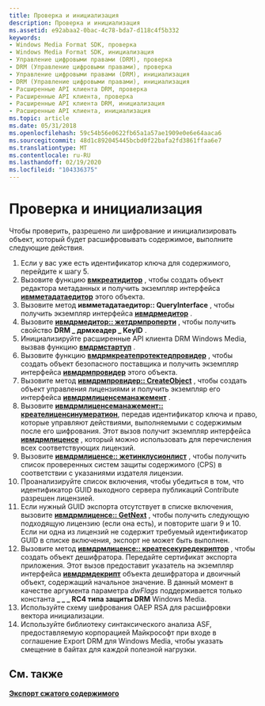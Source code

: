 ```yaml
---
title: Проверка и инициализация
description: Проверка и инициализация
ms.assetid: e92abaa2-0bac-4c78-bda7-d118c4f5b332
keywords:
- Windows Media Format SDK, проверка
- Windows Media Format SDK, инициализация
- Управление цифровыми правами (DRM), проверка
- DRM (Управление цифровыми правами), проверка
- Управление цифровыми правами (DRM), инициализация
- DRM (Управление цифровыми правами), инициализация
- Расширенные API клиента DRM, проверка
- Расширенные API клиента, проверка
- Расширенные API клиента DRM, инициализация
- Расширенные API клиента, инициализация
ms.topic: article
ms.date: 05/31/2018
ms.openlocfilehash: 59c54b56e0622fb65a1a57ae1909e0e6e64aaca6
ms.sourcegitcommit: 48d1c892045445bcbd0f22bafa2fd3861ffaa6e7
ms.translationtype: MT
ms.contentlocale: ru-RU
ms.lasthandoff: 02/19/2020
ms.locfileid: "104336375"
---
```

# <a name="verification-and-initialization"></a>Проверка и инициализация

Чтобы проверить, разрешено ли шифрование и инициализировать объект, который будет расшифровывать содержимое, выполните следующие действия.

1.  Если у вас уже есть идентификатор ключа для содержимого, перейдите к шагу 5.
2.  Вызовите функцию [**вмкреатидитор**](/previous-versions/windows/desktop/api/Wmsdkidl/nf-wmsdkidl-wmcreateeditor) , чтобы создать объект редактора метаданных и получить экземпляр интерфейса [**ивмметадатаедитор**](/previous-versions/windows/desktop/api/wmsdkidl/nn-wmsdkidl-iwmmetadataeditor) этого объекта.
3.  Вызовите метод **ивмметадатаедитор:: QueryInterface** , чтобы получить экземпляр интерфейса [**ивмдрмедитор**](/previous-versions/windows/desktop/api/wmsdkidl/nn-wmsdkidl-iwmdrmeditor) .
4.  Вызовите [**ивмдрмедитор:: жетдрмпроперти**](/previous-versions/windows/desktop/api/Wmsdkidl/nf-wmsdkidl-iwmdrmeditor-getdrmproperty) , чтобы получить свойство **DRM \_ дрмхеадер \_ KeyID** .
5.  Инициализируйте расширенные API клиента DRM Windows Media, вызвав функцию [**вмдрмстартуп**](wmdrmstartup.md) .
6.  Вызовите функцию [**вмдрмкреатепротектедпровидер**](wmdrmcreateprotectedprovider.md) , чтобы создать объект безопасного поставщика и получить экземпляр интерфейса [**ивмдрмпровидер**](iwmdrmprovider.md) этого объекта.
7.  Вызовите метод [**ивмдрмпровидер:: CreateObject**](iwmdrmprovider-createobject.md) , чтобы создать объект управления лицензиями и получить экземпляр его интерфейса [**ивмдрмлиценсеманажемент**](iwmdrmlicensemanagement.md) .
8.  Вызовите [**ивмдрмлиценсеманажемент:: креателиценсинумератион**](iwmdrmlicensemanagement-createlicenseenumeration.md), передав идентификатор ключа и право, которые управляют действиями, выполняемыми с содержимым после его шифрования. Этот вызов получит экземпляр интерфейса [**ивмдрмлиценсе**](iwmdrmlicense.md) , который можно использовать для перечисления всех соответствующих лицензий.
9.  Вызовите [**ивмдрмлиценсе:: жетинклусионлист**](iwmdrmlicense-getinclusionlist.md) , чтобы получить список проверенных систем защиты содержимого (CPS) в соответствии с указаниями издателя лицензии.
10. Проанализируйте список включения, чтобы убедиться в том, что идентификатор GUID выходного сервера публикаций Contribute разрешен лицензией.
11. Если нужный GUID экспорта отсутствует в списке включения, вызовите [**ивмдрмлиценсе:: GetNext**](iwmdrmlicense-getnext.md) , чтобы получить следующую подходящую лицензию (если она есть), и повторите шаги 9 и 10. Если ни одна из лицензий не содержит требуемый идентификатор GUID в списке включения, экспорт не может быть выполнен.
12. Вызовите метод [**ивмдрмлиценсе:: креатесекуредекриптор**](iwmdrmlicense-createsecuredecryptor.md) , чтобы создать объект дешифратора. Передайте сертификат экспорта приложения. Этот вызов предоставит указатель на экземпляр интерфейса [**ивмдрмдекрипт**](iwmdrmdecrypt.md) объекта дешифратора и двоичный объект, содержащий начальное значение. В данный момент в качестве аргумента параметра *dwFlags* поддерживается только константа **\_ \_ \_ RC4 типа защиты DRM** Windows Media.
13. Используйте схему шифрования OAEP RSA для расшифровки вектора инициализации.
14. Используйте библиотеку синтаксического анализа ASF, предоставляемую корпорацией Майкрософт при входе в соглашение Export DRM для Windows Media, чтобы указать смещение в байтах для каждой полезной нагрузки.

## <a name="related-topics"></a>См. также

<dl> <dt>

[**Экспорт сжатого содержимого**](exporting-compressed-content.md)
</dt> </dl>

 

 




